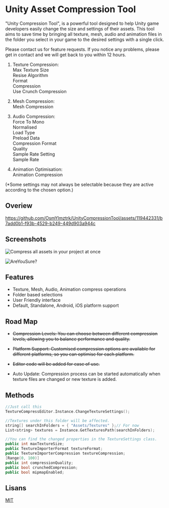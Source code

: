
# Unity Asset Compression Tool

"Unity Compression Tool", is a powerful tool designed to help Unity game developers easily change the size and settings of their assets. This tool aims to save time by bringing all texture, mesh, audio and animation files in the folder you select in your game to the desired settings with a single click.

Please contact us for feature requests.
If you notice any problems, please get in contact and we will get back to you within 12 hours.

1. Texture Compression:\
Max Texture Size\
Resise Algorithm\
Format\
Compression\
Use Crunch Compression

2. Mesh Compression:\
Mesh Compression

3. Audio Compression:\
Force To Mono\
Normalised\
Load Type\
Preload Data\
Compression Format\
Quality\
Sample Rate Setting\
Sample Rate

4. Animation Optimisation:\
Animation Compression

(*Some settings may not always be selectable because they are active according to the chosen option.)

## Overiew
https://github.com/OsmYlmztrk/UnityCompressionTool/assets/119442331/b7add0b1-f93b-4529-b249-449d903a944c

## Screenshots

![Compress all assets in your project at once](https://github.com/OsmYlmztrk/TextureCompress/assets/119442331/1d109e38-88b9-475e-840a-8ab14d5b8116)

![AreYouSure?](https://github.com/OsmYlmztrk/TextureCompress/assets/119442331/d6aad9df-9853-4b77-8be7-ed813152ec1a)

  
## Features

- Texture, Mesh, Audio, Animation compress operations
- Folder based selections
- User Friendly interface
- Default, Standalone, Android, iOS platform support

  
## Road Map

- ~~Compression Levels: You can choose between different compression levels, allowing you to balance performance and quality.~~

- ~~Platform Support: Customised compression options are available for different platforms, so you can optimise for each platform.~~

- ~~Editor code will be added for ease of use.~~
  
- Auto Update: Compression process can be started automatically when texture files are changed or new texture is added.


  
## Methods

```c++
//Just call this
TextureCompressEditor.Instance.ChangeTextureSettings();

//Textures under this folder will be affected.
string[] searchInFolders = { "Assets/Textures" };// For now
List<string> textures = Instance.GetTexturesPath(searchInFolders);

//You can find the changed properties in the TextureSettings class.
public int maxTextureSize;
public TextureImporterFormat textureFormat;
public TextureImporterCompression textureCompression;
[Range(0, 100)] 
public int compressionQuality;
public bool crunchedCompression;
public bool mipmapEnabled;
```

  
## Lisans

[MIT](https://choosealicense.com/licenses/mit/)

  

